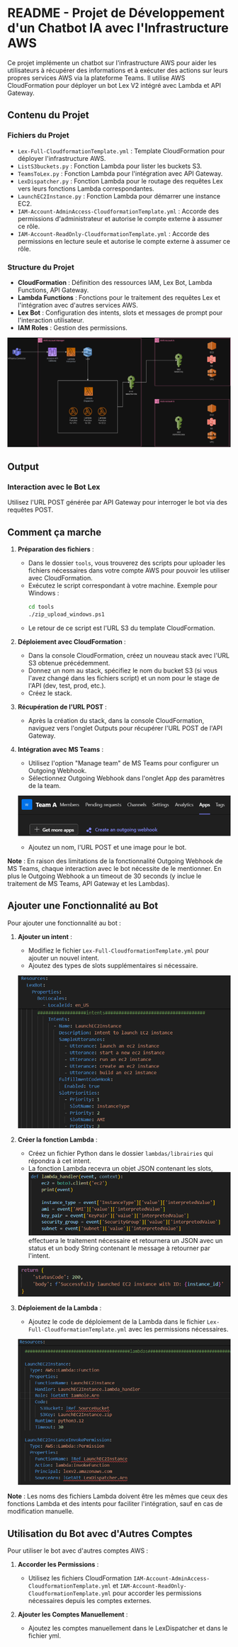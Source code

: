 # README - Projet de Développement d'un Chatbot IA avec l'Infrastructure AWS

Ce projet implémente un chatbot sur l'infrastructure AWS pour aider les utilisateurs à récupérer des informations et à exécuter des actions sur leurs propres services AWS via la plateforme Teams. Il utilise AWS CloudFormation pour déployer un bot Lex V2 intégré avec Lambda et API Gateway.

## Contenu du Projet

### Fichiers du Projet
- `Lex-Full-CloudformationTemplate.yml` : Template CloudFormation pour déployer l'infrastructure AWS.
- `ListS3buckets.py` : Fonction Lambda pour lister les buckets S3.
- `TeamsToLex.py` : Fonction Lambda pour l'intégration avec API Gateway.
- `LexDispatcher.py` : Fonction Lambda pour le routage des requêtes Lex vers leurs fonctions Lambda correspondantes.
- `LaunchEC2Instance.py` : Fonction Lambda pour démarrer une instance EC2.
- `IAM-Account-AdminAccess-CloudformationTemplate.yml` : Accorde des permissions d'administrateur et autorise le compte externe à assumer ce rôle.
- `IAM-Account-ReadOnly-CloudformationTemplate.yml` : Accorde des permissions en lecture seule et autorise le compte externe à assumer ce rôle.

### Structure du Projet
- **CloudFormation** : Définition des ressources IAM, Lex Bot, Lambda Functions, API Gateway.
- **Lambda Functions** : Fonctions pour le traitement des requêtes Lex et l'intégration avec d'autres services AWS.
- **Lex Bot** : Configuration des intents, slots et messages de prompt pour l'interaction utilisateur.
- **IAM Roles** : Gestion des permissions.

![Diagramme d'Architecture](screenshots/architecture.png)

## Output

### Interaction avec le Bot Lex
Utilisez l'URL POST générée par API Gateway pour interroger le bot via des requêtes POST.

## Comment ça marche

1. **Préparation des fichiers** :
   - Dans le dossier `tools`, vous trouverez des scripts pour uploader les fichiers nécessaires dans votre compte AWS pour pouvoir les utiliser avec CloudFormation.
   - Exécutez le script correspondant à votre machine. Exemple pour Windows :
     ```sh
     cd tools
     ./zip_upload_windows.ps1
     ```
   - Le retour de ce script est l'URL S3 du template CloudFormation.

2. **Déploiement avec CloudFormation** :
   - Dans la console CloudFormation, créez un nouveau stack avec l'URL S3 obtenue précédemment.
   - Donnez un nom au stack, spécifiez le nom du bucket S3 (si vous l'avez changé dans les fichiers script) et un nom pour le stage de l'API (dev, test, prod, etc.).
   - Créez le stack.

3. **Récupération de l'URL POST** :
   - Après la création du stack, dans la console CloudFormation, naviguez vers l'onglet Outputs pour récupérer l'URL POST de l'API Gateway.

4. **Intégration avec MS Teams** :
   - Utilisez l'option "Manage team" de MS Teams pour configurer un Outgoing Webhook.
   - Sélectionnez Outgoing Webhook dans l'onglet App des paramètres de la team.

   ![MS Teams](screenshots/webhook.png)

   - Ajoutez un nom, l'URL POST et une image pour le bot.

**Note** : En raison des limitations de la fonctionnalité Outgoing Webhook de MS Teams, chaque interaction avec le bot nécessite de le mentionner. En plus le Outgoing Webhook a un timeout de 30 seconds (y inclue le traitement de MS Teams, API Gateway et les Lambdas).

## Ajouter une Fonctionnalité au Bot

Pour ajouter une fonctionnalité au bot :

1. **Ajouter un intent** :
   - Modifiez le fichier `Lex-Full-CloudformationTemplate.yml` pour ajouter un nouvel intent.
   - Ajoutez des types de slots supplémentaires si nécessaire.

   ![Intents](screenshots/intent.png)

2. **Créer la fonction Lambda** :
   - Créez un fichier Python dans le dossier `lambdas/librairies` qui répondra à cet intent.
   - La fonction Lambda recevra un objet JSON contenant les slots,![Event](screenshots/event.png) <br/>
    effectuera le traitement nécessaire et retournera un JSON avec un status et un body String contenant le message à retourner par l'intent.

   
   ![Return](screenshots/json.png)
   

3. **Déploiement de la Lambda** :
   - Ajoutez le code de déploiement de la Lambda dans le fichier `Lex-Full-CloudformationTemplate.yml` avec les permissions nécessaires.

   ![Return](screenshots/lambda.png)

**Note** : Les noms des fichiers Lambda doivent être les mêmes que ceux des fonctions Lambda et des intents pour faciliter l'intégration, sauf en cas de modification manuelle.

## Utilisation du Bot avec d'Autres Comptes

Pour utiliser le bot avec d'autres comptes AWS :

1. **Accorder les Permissions** :
   - Utilisez les fichiers CloudFormation `IAM-Account-AdminAccess-CloudformationTemplate.yml` et `IAM-Account-ReadOnly-CloudformationTemplate.yml` pour accorder les permissions nécessaires depuis les comptes externes.

2. **Ajouter les Comptes Manuellement** :
   - Ajoutez les comptes manuellement dans le LexDispatcher et dans le fichier yml.